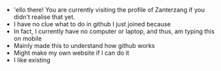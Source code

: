 - 'ello there! You are currently visiting the profile of Zanterzang if you didn't realise that yet.
- I have no clue what to do in github I just joined because
- In fact, I currently have no computer or laptop, and thus, am typing this on mobile
- Mainly made this to understand how github works
- Might make my own website if I can do it
- I like existing

<!---
Zanterzang/Zanterzang is a ✨ special ✨ repository because its `README.md` (this file) appears on your GitHub profile.
You can click the Preview link to take a look at your changes.
--->
